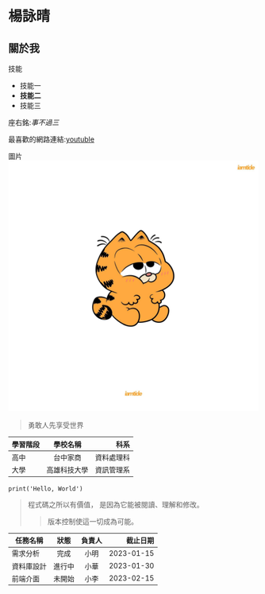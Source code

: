 # 楊詠晴
## 關於我

技能
+ 技能一
+ **技能二**
+ 技能三 

座右銘:*事不過三*

最喜歡的網路連結:[youtuble](youtuble.com)

圖片 ![cat](cat.jpeg)

> 勇敢人先享受世界

| 學習階段 | 學校名稱 | 科系 | 
|---|:---:|---:|
| 高中 | 台中家商 | 資料處理科 |
| 大學 | 高雄科技大學 | 資訊管理系 |

```print('Hello, World')```

>程式碼之所以有價值， 是因為它能被閱讀、理解和修改。
>>版本控制使這一切成為可能。

| 任務名稱 | 狀態 | 負責人 | 截止日期 |
|---|:---:|:---:|---:|
| 需求分析 | 完成 | 小明 | 2023-01-15 |
| 資料庫設計 | 進行中 | 小華 | 2023-01-30 |
| 前端介面 | 未開始 | 小李 | 2023-02-15 |
